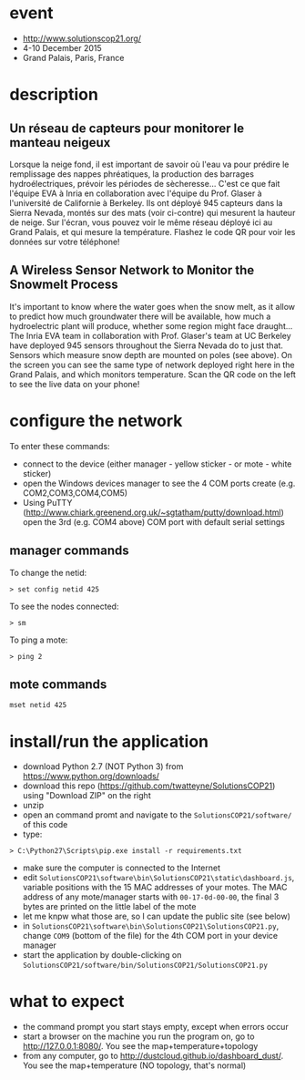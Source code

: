 # event

* http://www.solutionscop21.org/
* 4-10 December 2015
* Grand Palais, Paris, France

# description

## Un réseau de capteurs pour monitorer le manteau neigeux

Lorsque la neige fond, il est important de savoir où l'eau va pour prédire le remplissage des nappes phréatiques, la production des barrages hydroélectriques, prévoir les périodes de sècheresse... C'est ce que fait l'équipe EVA à Inria en collaboration avec l'équipe du Prof. Glaser à l'université de Californie à Berkeley. Ils ont déployé 945 capteurs dans la Sierra Nevada, montés sur des mats (voir ci-contre) qui mesurent la hauteur de neige. Sur l'écran, vous pouvez voir le même réseau déployé ici au Grand Palais, et qui mesure la température. Flashez le code QR pour voir les données sur votre téléphone!

## A Wireless Sensor Network to Monitor the Snowmelt Process

It's important to know where the water goes when the snow melt, as it allow to predict how much groundwater there will be available, how much a hydroelectric plant will produce, whether some region might face draught... The Inria EVA team in collaboration with Prof. Glaser's team at UC Berkeley have deployed 945 sensors throughout the Sierra Nevada do to just that. Sensors which measure snow depth are mounted on poles (see above). On the screen you can see the same type of network deployed right here in the Grand Palais, and which monitors temperature. Scan the QR code on the left to see the live data on your phone!

# configure the network

To enter these commands:
* connect to the device (either manager - yellow sticker - or mote - white sticker)
* open the Windows devices manager to see the 4 COM ports create (e.g. COM2,COM3,COM4,COM5)
* Using PuTTY (http://www.chiark.greenend.org.uk/~sgtatham/putty/download.html) open the 3rd (e.g. COM4 above) COM port with default serial settings

## manager commands

To change the netid:

```
> set config netid 425
```

To see the nodes connected:

```
> sm
```

To ping a mote:

```
> ping 2
```

## mote commands

```
mset netid 425
```

# install/run the application

* download Python 2.7 (NOT Python 3) from https://www.python.org/downloads/
* download this repo (https://github.com/twatteyne/SolutionsCOP21) using "Download ZIP" on the right
* unzip
* open an command promt and navigate to the `SolutionsCOP21/software/` of this code
* type:
```
> C:\Python27\Scripts\pip.exe install -r requirements.txt
```
* make sure the computer is connected to the Internet
* edit `SolutionsCOP21\software\bin\SolutionsCOP21\static\dashboard.js`, variable positions with the 15 MAC addresses of your motes. The MAC address of any mote/manager starts with `00-17-0d-00-00`, the final 3 bytes are printed on the little label of the mote
* let me knpw what those are, so I can update the public site (see below)
* in `SolutionsCOP21\software\bin\SolutionsCOP21\SolutionsCOP21.py`, change `COM9` (bottom of the file) for the 4th COM port in your device manager
* start the application by double-clicking on `SolutionsCOP21/software/bin/SolutionsCOP21/SolutionsCOP21.py`

# what to expect

* the command prompt you start stays empty, except when errors occur
* start a browser on the machine you run the program on, go to http://127.0.0.1:8080/. You see the map+temperature+topology
* from any computer, go to http://dustcloud.github.io/dashboard_dust/. You see the map+temperature (NO topology, that's normal)